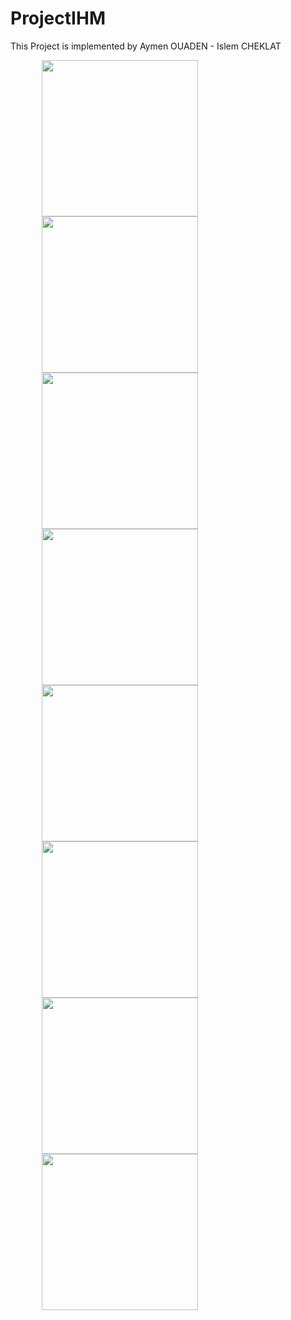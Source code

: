 # ProjectIHM
This Project is implemented by Aymen OUADEN - Islem CHEKLAT
 
<img src="images/welcom.jpg" width="250" style="margin-left: 50px">  <img src="images/pin.jpg" width="250" style="margin-left: 50px"> <img src="Images/darkMenu.jpg" width="250" style="margin-left: 50px">
<img src="Images/LightMenu.jpg" width="250" style="margin-left: 50px">  <img src="Images/listLight.jpg" width="250" style="margin-left: 50px"> <img src="Images/listDark.png" width="250" style="margin-left: 50px"> <img src="Images/langue.jpg" width="250" style="margin-left: 50px"> <img src="Images/mode.jpg" width="250" style="margin-left: 50px">

